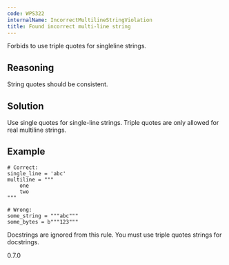 ```yaml
---
code: WPS322
internalName: IncorrectMultilineStringViolation
title: Found incorrect multi-line string
---
```


Forbids to use triple quotes for singleline strings.

## Reasoning
String quotes should be consistent.

## Solution
Use single quotes for single-line strings. Triple quotes are only
allowed for real multiline strings.

## Example

    # Correct:
    single_line = 'abc'
    multiline = """
        one
        two
    """
    
    # Wrong:
    some_string = """abc"""
    some_bytes = b"""123"""

Docstrings are ignored from this rule. You must use triple quotes
strings for docstrings.

<div class="versionadded">

0.7.0

</div>